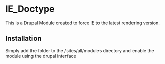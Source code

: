 IE_Doctype
==========

This is a Drupal Module created to force IE to the latest rendering version.

Installation
------------
Simply add the folder to the /sites/all/modules directory and enable the module using the drupal interface
